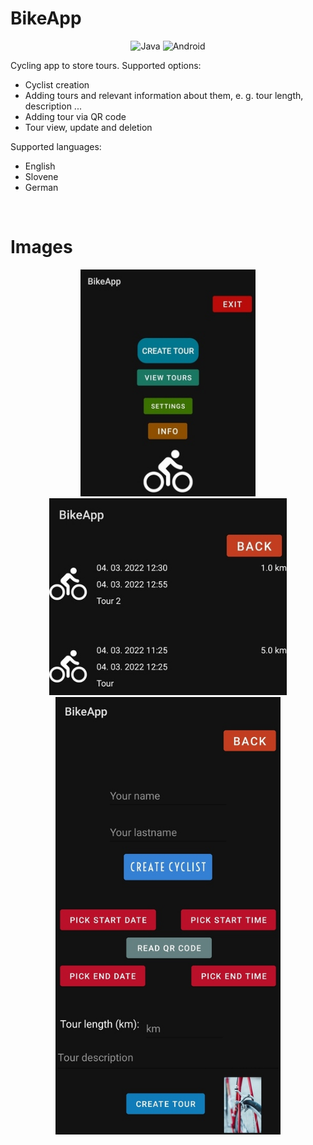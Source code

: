 # BikeApp

<div align="center">
  <img alt="Java" src="https://img.shields.io/badge/java-%23ED8B00.svg?&style=for-the-badge&logo=java&logoColor=white"/>
  <img alt="Android" src="https://img.shields.io/badge/Android-3DDC84?style=for-the-badge&logo=android&logoColor=white" />
</div>

Cycling app to store tours. Supported options:
  <ul>
    <li>Cyclist creation</li>
    <li>Adding tours and relevant information about them, e. g. tour length, description ...</li>
    <li>Adding tour via QR code</li>
    <li>Tour view, update and deletion</li>
  </ul>
  
Supported languages:
  <ul>
    <li>English</li>
    <li>Slovene</li>
    <li>German</li>
  </ul>
<br>

# Images
<div align="center">
  <img alt="Main screen" src="images/image-1.jpg" width="280"/>
  <img alt="Tours" src="images/image-3.jpg" width="380"/>
  <img alt="Creating a tour" src="images/image-2.jpg" height="700"/>
</div>
